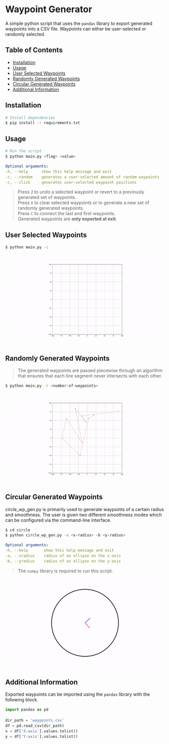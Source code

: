 # Waypoint Generator
A simple python script that uses the `pandas` library to export generated waypoints into a CSV file. Waypoints can either be user-selected or randomly selected.

## Table of Contents
- [Installation](#Installation)
- [Usage](#Usage)
- [User Selected Waypoints](#User-Selected-Waypoints)
- [Randomly Generated Waypoints](#Randomly-Generated-Waypoints)
- [Circular Generated Waypoints](#Circular-Generated-Waypoints)
- [Additional Information](#Additional-Information)

## Installation
```bash
# Install dependencies
$ pip install -r requirements.txt
```
## Usage
```bash
# Run the script
$ python main.py <flag> <value>
```

```yaml
Optional arguments:
-h, --help      show this help message and exit
-r, --random    generates a user-selected amount of random waypoints
-c, --click     generates user-selected waypoint positions   
```
> Press `Z` to undo a selected waypoint or revert to a previously generated set of waypoints. <br>
Press `X` to clear selected waypoints or to generate a new set of randomly generated waypoints. <br>
Press `C` to connect the last and first waypoints. <br>
Generated waypoints are **only exported at exit**.
>
## User Selected Waypoints
```bash
$ python main.py -c
```
<div align="center">
	<img src="resources/clickgen.gif" />
</div>

## Randomly Generated Waypoints
>The generated waypoints are passed piecewise through an algorithm that ensures that each line segment never intersects with each other.
>
```bash
$ python main.py -r <number-of-waypoints>
```
<div align="center">
	<img src="resources/randgen.gif" />
</div>

## Circular Generated Waypoints
circle_wp_gen.py is primarily used to generate waypoints of a certain radius and smoothness. The user is given two different smoothness modes which can be configured via the command-line interface.
```bash
$ cd circle
$ python circle_wp_gen.py -a <x-radius> -b <y-radius>
```
```yaml
Optional arguments:
-h, --help       show this help message and exit
-a, --xradius    radius of an ellipse on the x-axis
-b, --yradius    radius of an ellipse on the y-axis 
```
> The `numpy` library is required to run this script.
>

<div align="center">
	<img src="resources/circlegen.gif" />
</div>

## Additional Information
Exported waypoints can be imported using the `pandas` library with the following block.
```python
import pandas as pd

dir_path = 'waypoints.csv'
df = pd.read_csv(dir_path)
x = df['X-axis'].values.tolist()
y = df['Y-axis'].values.tolist()
```
